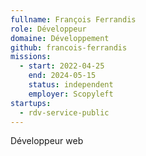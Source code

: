 ```yaml
---
fullname: François Ferrandis
role: Développeur
domaine: Développement
github: francois-ferrandis
missions:
  - start: 2022-04-25
    end: 2024-05-15
    status: independent
    employer: Scopyleft
startups:
  - rdv-service-public
---
```



Développeur web
